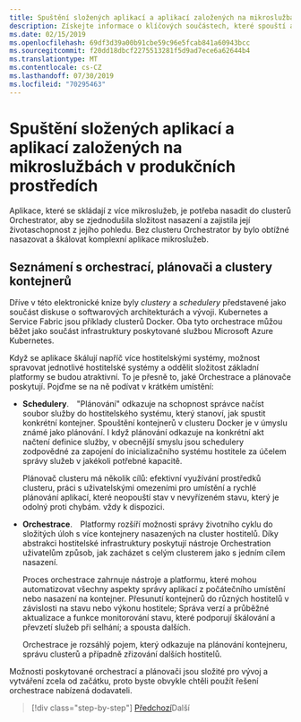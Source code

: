 ```yaml
---
title: Spuštění složených aplikací a aplikací založených na mikroslužbách v produkčních prostředích
description: Získejte informace o klíčových součástech, které spouští aplikace založené na kontejnerech v produkčním prostředí.
ms.date: 02/15/2019
ms.openlocfilehash: 69df3d39a00b91cbe59c96e5fcab841a60943bcc
ms.sourcegitcommit: f20dd18dbcf2275513281f5d9ad7ece6a62644b4
ms.translationtype: MT
ms.contentlocale: cs-CZ
ms.lasthandoff: 07/30/2019
ms.locfileid: "70295463"
---
```

# <a name="run-composed-and-microservices-based-applications-in-production-environments"></a>Spuštění složených aplikací a aplikací založených na mikroslužbách v produkčních prostředích

Aplikace, které se skládají z více mikroslužeb, je potřeba nasadit do clusterů Orchestrator, aby se zjednodušila složitost nasazení a zajistila její životaschopnost z jejího pohledu. Bez clusteru Orchestrator by bylo obtížné nasazovat a škálovat komplexní aplikace mikroslužeb.

## <a name="introduction-to-orchestrators-schedulers-and-container-clusters"></a>Seznámení s orchestrací, plánovači a clustery kontejnerů

Dříve v této elektronické knize byly *clustery* a *schedulery* představené jako součást diskuse o softwarových architekturách a vývoji. Kubernetes a Service Fabric jsou příklady clusterů Docker. Oba tyto orchestrace můžou běžet jako součást infrastruktury poskytované službou Microsoft Azure Kubernetes.

Když se aplikace škálují napříč více hostitelskými systémy, možnost spravovat jednotlivé hostitelské systémy a oddělit složitost základní platformy se budou atraktivní. To je přesně to, jaké Orchestrace a plánovače poskytují. Pojďme se na ně podívat v krátkém umístění:

- **Schedulery**. "Plánování" odkazuje na schopnost správce načíst soubor služby do hostitelského systému, který stanoví, jak spustit konkrétní kontejner. Spouštění kontejnerů v clusteru Docker je v úmyslu známé jako plánování. I když plánování odkazuje na konkrétní akt načtení definice služby, v obecnější smyslu jsou schedulery zodpovědné za zapojení do inicializačního systému hostitele za účelem správy služeb v jakékoli potřebné kapacitě.

   Plánovač clusteru má několik cílů: efektivní využívání prostředků clusteru, práci s uživatelskými omezeními pro umístění a rychlé plánování aplikací, které neopouští stav v nevyřízeném stavu, který je odolný proti chybám. vždy k dispozici.

- **Orchestrace**. Platformy rozšíří možnosti správy životního cyklu do složitých úloh s více kontejnery nasazených na cluster hostitelů. Díky abstrakci hostitelské infrastruktury poskytují nástroje Orchestration uživatelům způsob, jak zacházet s celým clusterem jako s jedním cílem nasazení.

   Proces orchestrace zahrnuje nástroje a platformu, které mohou automatizovat všechny aspekty správy aplikací z počátečního umístění nebo nasazení na kontejner. Přesunutí kontejnerů do různých hostitelů v závislosti na stavu nebo výkonu hostitele; Správa verzí a průběžné aktualizace a funkce monitorování stavu, které podporují škálování a převzetí služeb při selhání; a spousta dalších.

   Orchestrace je rozsáhlý pojem, který odkazuje na plánování kontejneru, správu clusterů a případně zřizování dalších hostitelů.

Možnosti poskytované orchestrací a plánovači jsou složité pro vývoj a vytváření zcela od začátku, proto byste obvykle chtěli použít řešení orchestrace nabízená dodavateli.

>[!div class="step-by-step"]
>[Předchozí](index.md)Další
>[](manage-production-docker-environments.md)
